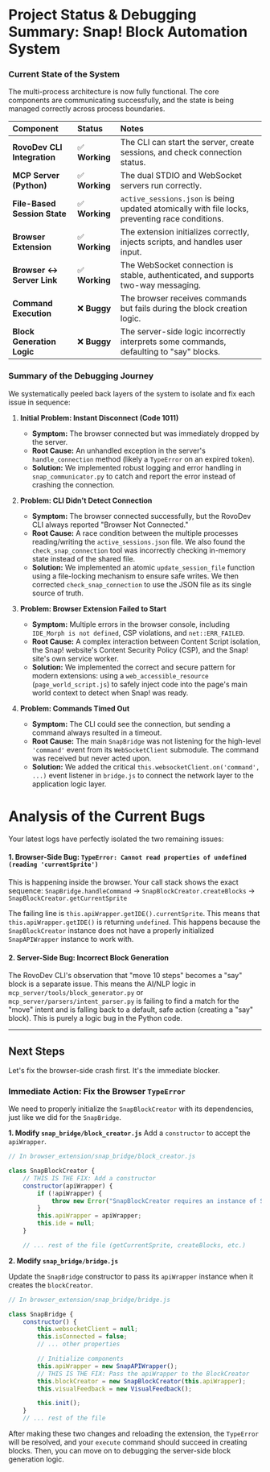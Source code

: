 # Project Status & Debugging Summary: Snap! Block Automation System

### Current State of the System

The multi-process architecture is now fully functional. The core components are communicating successfully, and the state is being managed correctly across process boundaries.

| Component                    | Status        | Notes                                                                                           |
|:-----------------------------|:--------------|:------------------------------------------------------------------------------------------------|
| **RovoDev CLI Integration**  | ✅ **Working** | The CLI can start the server, create sessions, and check connection status.                     |
| **MCP Server (Python)**      | ✅ **Working** | The dual STDIO and WebSocket servers run correctly.                                             |
| **File-Based Session State** | ✅ **Working** | `active_sessions.json` is being updated atomically with file locks, preventing race conditions. |
| **Browser Extension**        | ✅ **Working** | The extension initializes correctly, injects scripts, and handles user input.                   |
| **Browser ↔ Server Link**    | ✅ **Working** | The WebSocket connection is stable, authenticated, and supports two-way messaging.              |
| **Command Execution**        | ❌ **Buggy**   | The browser receives commands but fails during the block creation logic.                        |
| **Block Generation Logic**   | ❌ **Buggy**   | The server-side logic incorrectly interprets some commands, defaulting to "say" blocks.         |

### Summary of the Debugging Journey

We systematically peeled back layers of the system to isolate and fix each issue in sequence:

1.  **Initial Problem: Instant Disconnect (Code 1011)**
    *   **Symptom:** The browser connected but was immediately dropped by the server.
    *   **Root Cause:** An unhandled exception in the server's `handle_connection` method (likely a `TypeError` on an expired token).
    *   **Solution:** We implemented robust logging and error handling in `snap_communicator.py` to catch and report the error instead of crashing the connection.

2.  **Problem: CLI Didn't Detect Connection**
    *   **Symptom:** The browser connected successfully, but the RovoDev CLI always reported "Browser Not Connected."
    *   **Root Cause:** A race condition between the multiple processes reading/writing the `active_sessions.json` file. We also found the `check_snap_connection` tool was incorrectly checking in-memory state instead of the shared file.
    *   **Solution:** We implemented an atomic `update_session_file` function using a file-locking mechanism to ensure safe writes. We then corrected `check_snap_connection` to use the JSON file as its single source of truth.

3.  **Problem: Browser Extension Failed to Start**
    *   **Symptom:** Multiple errors in the browser console, including `IDE_Morph is not defined`, CSP violations, and `net::ERR_FAILED`.
    *   **Root Cause:** A complex interaction between Content Script isolation, the Snap! website's Content Security Policy (CSP), and the Snap! site's own service worker.
    *   **Solution:** We implemented the correct and secure pattern for modern extensions: using a `web_accessible_resource` (`page_world_script.js`) to safely inject code into the page's main world context to detect when Snap! was ready.

4.  **Problem: Commands Timed Out**
    *   **Symptom:** The CLI could see the connection, but sending a command always resulted in a timeout.
    *   **Root Cause:** The main `SnapBridge` was not listening for the high-level `'command'` event from its `WebSocketClient` submodule. The command was received but never acted upon.
    *   **Solution:** We added the critical `this.websocketClient.on('command', ...)` event listener in `bridge.js` to connect the network layer to the application logic layer.

# Analysis of the Current Bugs

Your latest logs have perfectly isolated the two remaining issues:

#### 1. Browser-Side Bug: `TypeError: Cannot read properties of undefined (reading 'currentSprite')`

This is happening inside the browser. Your call stack shows the exact sequence:
`SnapBridge.handleCommand` -> `SnapBlockCreator.createBlocks` -> `SnapBlockCreator.getCurrentSprite`

The failing line is `this.apiWrapper.getIDE().currentSprite`. This means that `this.apiWrapper.getIDE()` is returning `undefined`. This happens because the `SnapBlockCreator` instance does not have a properly initialized `SnapAPIWrapper` instance to work with.

#### 2. Server-Side Bug: Incorrect Block Generation

The RovoDev CLI's observation that "move 10 steps" becomes a "say" block is a separate issue. This means the AI/NLP logic in `mcp_server/tools/block_generator.py` or `mcp_server/parsers/intent_parser.py` is failing to find a match for the "move" intent and is falling back to a default, safe action (creating a "say" block). This is purely a logic bug in the Python code.

---

## Next Steps

Let's fix the browser-side crash first. It's the immediate blocker.

### Immediate Action: Fix the Browser `TypeError`

We need to properly initialize the `SnapBlockCreator` with its dependencies, just like we did for the `SnapBridge`.

**1. Modify `snap_bridge/block_creator.js`**
Add a `constructor` to accept the `apiWrapper`.

```javascript
// In browser_extension/snap_bridge/block_creator.js

class SnapBlockCreator {
    // THIS IS THE FIX: Add a constructor
    constructor(apiWrapper) {
        if (!apiWrapper) {
            throw new Error("SnapBlockCreator requires an instance of SnapAPIWrapper.");
        }
        this.apiWrapper = apiWrapper;
        this.ide = null;
    }

    // ... rest of the file (getCurrentSprite, createBlocks, etc.)
```

**2. Modify `snap_bridge/bridge.js`**

Update the `SnapBridge` constructor to pass its `apiWrapper` instance when it creates the `blockCreator`.

```javascript
// In browser_extension/snap_bridge/bridge.js

class SnapBridge {
    constructor() {
        this.websocketClient = null;
        this.isConnected = false;
        // ... other properties

        // Initialize components
        this.apiWrapper = new SnapAPIWrapper();
        // THIS IS THE FIX: Pass the apiWrapper to the BlockCreator
        this.blockCreator = new SnapBlockCreator(this.apiWrapper);
        this.visualFeedback = new VisualFeedback();

        this.init();
    }
    // ... rest of the file
```

After making these two changes and reloading the extension, the `TypeError` will be resolved, and your `execute` command should succeed in creating blocks. Then, you can move on to debugging the server-side block generation logic.